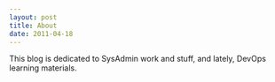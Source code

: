 ```yaml
---
layout: post
title: About
date: 2011-04-18
---
```


This blog is dedicated to SysAdmin work and stuff, and lately, DevOps learning materials.